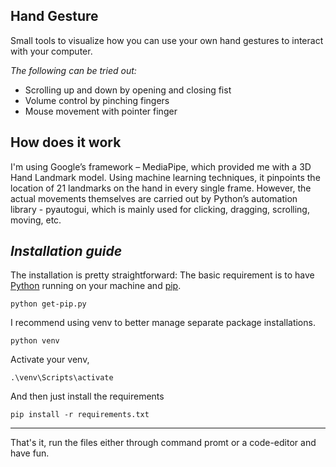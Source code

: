 **Hand Gesture**
---
Small tools to visualize how you can use your own hand gestures to interact with your computer. 

*The following can be tried out:*

 - Scrolling up and down by opening and closing fist
 - Volume control by pinching fingers
 - Mouse movement with pointer finger

How does it work
---
I'm using Google’s framework – MediaPipe, which provided me with a 3D Hand Landmark model. Using machine learning techniques, it pinpoints the location of 21 landmarks on the hand in every single frame. However, the actual movements themselves are carried out by Python’s automation library - pyautogui, which is mainly used for clicking, dragging, scrolling, moving, etc.

*Installation guide*
--- 
The installation is pretty straightforward:
The basic requirement is to have [Python](https://www.python.org/) running on your machine and [pip](https://pypi.org/project/pip/).

    python get-pip.py

I recommend using venv to better manage separate package installations.

    python venv 

Activate your venv,

    .\venv\Scripts\activate

And then just install the requirements

    pip install -r requirements.txt
---
That's it, run the files either through command promt or a code-editor and have fun.
